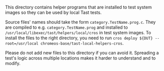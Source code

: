 This directory contains helper programs that are installed to test system images
so they can be used by local Tast tests.

Source files' names should take the form `category.TestName.prog.c`. They are
compiled to e.g. `category.TestName.prog` and installed to
`/usr/local/libexec/tast/helpers/local/cros` in test system images.
To install the files to the right directory, you need to run `cros deploy ${DUT} --root=/usr/local chromeos-base/tast-local-helpers-cros`.

Please do not add new files to this directory if you can avoid it. Spreading a
test's logic across multiple locations makes it harder to understand and to
modify.
